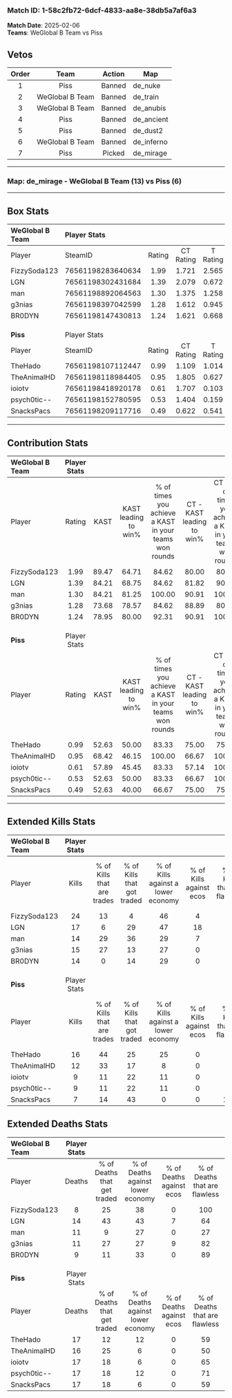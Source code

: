 ### Match ID: 1-58c2fb72-6dcf-4833-aa8e-38db5a7af6a3  
**Match Date**: 2025-02-06  
**Teams**: WeGlobal B Team vs Piss  

## Vetos  

| Order | Team | Action | Map |
| :---: | :--: | :----: | --- |
| 1 | Piss | Banned | de_nuke |
| 2 | WeGlobal B Team | Banned | de_train |
| 3 | WeGlobal B Team | Banned | de_anubis |
| 4 | Piss | Banned | de_ancient |
| 5 | Piss | Banned | de_dust2 |
| 6 | WeGlobal B Team | Banned | de_inferno |
| 7 | Piss | Picked | de_mirage |

---  

### **Map**: de_mirage - WeGlobal B Team (13) vs Piss (6)  
---  

## Box Stats  

| **WeGlobal B Team** | Player Stats      |        |           |          |       |       |       |         |        |      |     |
| :- | :- | :-: | :-: | :-: | :-: | :-: | :-: | :-: | :-: | :-: | :-: |
| Player              | SteamID           | Rating | CT Rating | T Rating | KAST  |  ADR  | Kills | Assists | Deaths | K/D  | HS% |
| FizzySoda123        | 76561198283640634 |  1.99  |   1.721   |  2.565   | 89.47 | 122.4 |  24   |    4    |   8    | 3.00 | 41  |
| LGN                 | 76561198302431684 |  1.39  |   2.079   |  0.672   | 84.21 | 96.6  |  17   |    5    |   14   | 1.21 | 88  |
| man                 | 76561198892064563 |  1.30  |   1.375   |  1.258   | 84.21 | 85.2  |  14   |    5    |   11   | 1.27 | 42  |
| g3nias              | 76561198397042599 |  1.28  |   1.612   |  0.945   | 73.68 | 86.7  |  15   |    6    |   11   | 1.36 | 66  |
| BR0DYN              | 76561198147430813 |  1.24  |   1.621   |  0.668   | 78.95 | 63.4  |  14   |    3    |   9    | 1.56 | 50  |
|                     |                   |        |           |          |       |       |       |         |        |      |     |
|                     |                   |        |           |          |       |       |       |         |        |      |     |
|                     |                   |        |           |          |       |       |       |         |        |      |     |
| **Piss**            | Player Stats      |        |           |          |       |       |       |         |        |      |     |
| Player              | SteamID           | Rating | CT Rating | T Rating | KAST  |  ADR  | Kills | Assists | Deaths | K/D  | HS% |
| TheHado             | 76561198107112447 |  0.99  |   1.109   |  1.014   | 52.63 | 84.4  |  16   |    5    |   17   | 0.94 | 43  |
| TheAnimalHD         | 76561198118984405 |  0.95  |   1.805   |  0.627   | 68.42 | 82.4  |  12   |    5    |   16   | 0.75 | 33  |
| ioiotv              | 76561198418920178 |  0.61  |   1.707   |  0.103   | 57.89 | 52.2  |   9   |    5    |   17   | 0.53 | 66  |
| psych0tic--         | 76561198152780595 |  0.53  |   1.404   |  0.159   | 52.63 | 45.1  |   9   |    2    |   17   | 0.53 | 44  |
| SnacksPacs          | 76561198209117716 |  0.49  |   0.622   |  0.541   | 52.63 | 55.7  |   7   |    4    |   17   | 0.41 | 85  |
---  

## Contribution Stats  

| **WeGlobal B Team** | Player Stats |       |                      |                                                        |                           |                                                             |                          |                                                            |
| :- | :-: | :-: | :-: | :-: | :-: | :-: | :-: | :-: |
| Player              |    Rating    | KAST  | KAST leading to win% | % of times you achieve a KAST in your teams won rounds | CT - KAST leading to win% | CT - % of times you achieve a KAST in your teams won rounds | T - KAST leading to win% | T - % of times you achieve a KAST in your teams won rounds |
| FizzySoda123        |     1.99     | 89.47 |        64.71         |                         84.62                          |           80.00           |                            80.00                            |          42.86           |                           100.00                           |
| LGN                 |     1.39     | 84.21 |        68.75         |                         84.62                          |           81.82           |                            90.00                            |          40.00           |                           66.67                            |
| man                 |     1.30     | 84.21 |        81.25         |                         100.00                         |           90.91           |                           100.00                            |          60.00           |                           100.00                           |
| g3nias              |     1.28     | 73.68 |        78.57         |                         84.62                          |           88.89           |                            80.00                            |          60.00           |                           100.00                           |
| BR0DYN              |     1.24     | 78.95 |        80.00         |                         92.31                          |           90.91           |                           100.00                            |          50.00           |                           66.67                            |
|                     |              |       |                      |                                                        |                           |                                                             |                          |                                                            |
|                     |              |       |                      |                                                        |                           |                                                             |                          |                                                            |
|                     |              |       |                      |                                                        |                           |                                                             |                          |                                                            |
| **Piss**            | Player Stats |       |                      |                                                        |                           |                                                             |                          |                                                            |
| Player              |    Rating    | KAST  | KAST leading to win% | % of times you achieve a KAST in your teams won rounds | CT - KAST leading to win% | CT - % of times you achieve a KAST in your teams won rounds | T - KAST leading to win% | T - % of times you achieve a KAST in your teams won rounds |
| TheHado             |     0.99     | 52.63 |        50.00         |                         83.33                          |           75.00           |                            75.00                            |          33.33           |                           100.00                           |
| TheAnimalHD         |     0.95     | 68.42 |        46.15         |                         100.00                         |           66.67           |                           100.00                            |          28.57           |                           100.00                           |
| ioiotv              |     0.61     | 57.89 |        45.45         |                         83.33                          |           57.14           |                           100.00                            |          25.00           |                           50.00                            |
| psych0tic--         |     0.53     | 52.63 |        50.00         |                         83.33                          |           66.67           |                           100.00                            |          25.00           |                           50.00                            |
| SnacksPacs          |     0.49     | 52.63 |        40.00         |                         66.67                          |           75.00           |                            75.00                            |          16.67           |                           50.00                            |
---  

## Extended Kills Stats  

| **WeGlobal B Team** | Player Stats |                            |                            |                                    |                         |                              |                                 |                                       |                    |           |
| :- | :-: | :-: | :-: | :-: | :-: | :-: | :-: | :-: | :-: | :-: |
| Player              |    Kills     | % of Kills that are trades | % of Kills that got traded | % of Kills against a lower economy | % of Kills against ecos | % of Kills that are flawless | % of Kills that are close duels | % of Kills that are assisted by flash | Pistol Round Kills | AWP Kills |
| FizzySoda123        |      24      |             13             |             4              |                 46                 |            4            |              71              |                0                |                   4                   |         9          |     4     |
| LGN                 |      17      |             6              |             29             |                 47                 |           18            |              65              |                0                |                   0                   |         0          |     2     |
| man                 |      14      |             29             |             36             |                 29                 |            7            |              29              |                0                |                   7                   |         0          |     1     |
| g3nias              |      15      |             27             |             13             |                 27                 |            0            |              67              |               13                |                   7                   |         0          |     2     |
| BR0DYN              |      14      |             0              |             14             |                 29                 |            0            |              64              |                7                |                   0                   |         1          |     1     |
|                     |              |                            |                            |                                    |                         |                              |                                 |                                       |                    |           |
|                     |              |                            |                            |                                    |                         |                              |                                 |                                       |                    |           |
|                     |              |                            |                            |                                    |                         |                              |                                 |                                       |                    |           |
| **Piss**            | Player Stats |                            |                            |                                    |                         |                              |                                 |                                       |                    |           |
| Player              |    Kills     | % of Kills that are trades | % of Kills that got traded | % of Kills against a lower economy | % of Kills against ecos | % of Kills that are flawless | % of Kills that are close duels | % of Kills that are assisted by flash | Pistol Round Kills | AWP Kills |
| TheHado             |      16      |             44             |             25             |                 25                 |            0            |              63              |               13                |                   0                   |         0          |     0     |
| TheAnimalHD         |      12      |             33             |             17             |                 8                  |            0            |              58              |               17                |                   8                   |         3          |     1     |
| ioiotv              |      9       |             11             |             22             |                 11                 |            0            |              78              |               11                |                   0                   |         0          |     2     |
| psych0tic--         |      9       |             11             |             22             |                 11                 |            0            |              56              |               11                |                   0                   |         0          |     0     |
| SnacksPacs          |      7       |             14             |             43             |                 0                  |            0            |             100              |                0                |                   0                   |         1          |     1     |
## Extended Deaths Stats  

| **WeGlobal B Team** | Player Stats |                             |                                   |                          |                               |                            |                           |               |
| :- | :-: | :-: | :-: | :-: | :-: | :-: | :-: | :-: |
| Player              |    Deaths    | % of Deaths that get traded | % of Deaths against lower economy | % of Deaths against ecos | % of Deaths that are flawless | % of Deaths that are close | % of Deaths while blinded | Deaths to AWP |
| FizzySoda123        |      8       |             25              |                38                 |            0             |              100              |             13             |             0             |       0       |
| LGN                 |      14      |             43              |                43                 |            7             |              64               |             7              |             0             |       0       |
| man                 |      11      |              9              |                27                 |            0             |              27               |             27             |             9             |       1       |
| g3nias              |      11      |             27              |                27                 |            9             |              82               |             9              |             0             |       2       |
| BR0DYN              |      9       |             11              |                33                 |            0             |              89               |             0              |             0             |       1       |
|                     |              |                             |                                   |                          |                               |                            |                           |               |
|                     |              |                             |                                   |                          |                               |                            |                           |               |
|                     |              |                             |                                   |                          |                               |                            |                           |               |
| **Piss**            | Player Stats |                             |                                   |                          |                               |                            |                           |               |
| Player              |    Deaths    | % of Deaths that get traded | % of Deaths against lower economy | % of Deaths against ecos | % of Deaths that are flawless | % of Deaths that are close | % of Deaths while blinded | Deaths to AWP |
| TheHado             |      17      |             12              |                12                 |            0             |              59               |             6              |             0             |       1       |
| TheAnimalHD         |      16      |             25              |                 6                 |            0             |              50               |             0              |             6             |       3       |
| ioiotv              |      17      |             18              |                 6                 |            0             |              65               |             0              |             6             |       2       |
| psych0tic--         |      17      |             18              |                12                 |            0             |              71               |             6              |             6             |       3       |
| SnacksPacs          |      17      |             18              |                 6                 |            0             |              59               |             6              |             0             |       1       |
